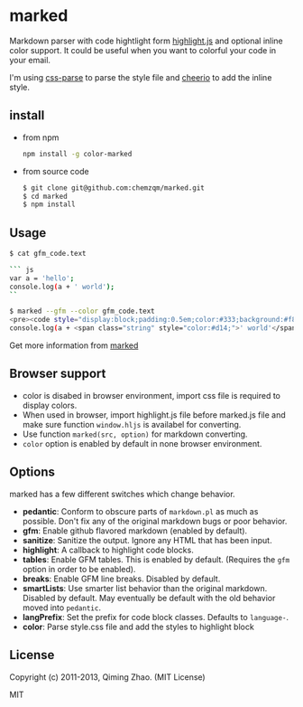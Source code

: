# marked

Markdown parser with code hightlight form [highlight.js](https://github.com/isagalaev/highlight.js) and optional inline color support. It could be useful when you want to colorful your code in your email.

I'm using [css-parse](https://github.com/visionmedia/node-css-parse) to parse the style file and [cheerio](https://github.com/MatthewMueller/cheerio) to add the inline style.

## install

* from npm
  ```bash
  npm install -g color-marked
  ```

* from source code
  ```bash
  $ git clone git@github.com:chemzqm/marked.git
  $ cd marked
  $ npm install
  ```

## Usage

```bash
$ cat gfm_code.text 

``` js
var a = 'hello';
console.log(a + ' world');
`` 

$ marked --gfm --color gfm_code.text 
<pre><code style="display:block;padding:0.5em;color:#333;background:#f8f8ff;"><span class="keyword" style="color:#333;font-weight:bold;">var</span> a = <span class="string" style="color:#d14;">'hello'</span>;
console.log(a + <span class="string" style="color:#d14;">' world'</span>);</code></pre>

```
Get more information from [marked](https://github.com/chjj/marked)

## Browser support

* color is disabed in browser environment, import css file is required to display colors.
* When used in browser, import highlight.js file before marked.js file and make sure function `window.hljs` is availabel for converting.
* Use function `marked(src, option)` for markdown converting.
* `color` option is enabled by default in none browser environment.


## Options

marked has a few different switches which change behavior.

- __pedantic__: Conform to obscure parts of `markdown.pl` as much as possible.
  Don't fix any of the original markdown bugs or poor behavior.
- __gfm__: Enable github flavored markdown (enabled by default).
- __sanitize__: Sanitize the output. Ignore any HTML that has been input.
- __highlight__: A callback to highlight code blocks.
- __tables__: Enable GFM tables. This is enabled by default. (Requires the
  `gfm` option in order to be enabled).
- __breaks__: Enable GFM line breaks. Disabled by default.
- __smartLists__: Use smarter list behavior than the original markdown.
  Disabled by default. May eventually be default with the old behavior
  moved into `pedantic`.
- __langPrefix__: Set the prefix for code block classes. Defaults to `language-`.
- __color__: Parse style.css file and add the styles to highlight block


## License

Copyright (c) 2011-2013, Qiming Zhao. (MIT License)

MIT
